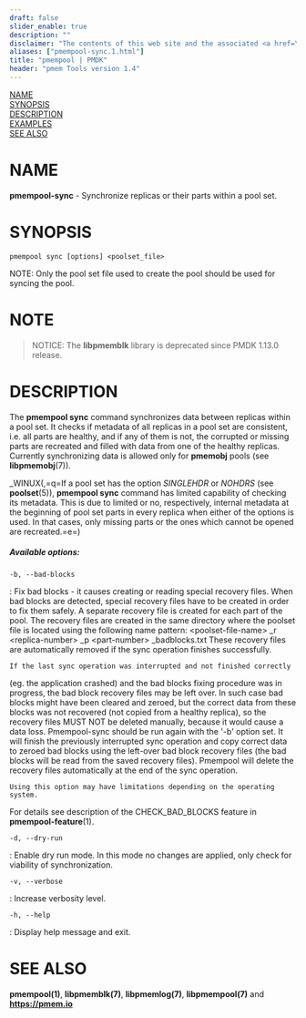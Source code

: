 ```yaml
---
draft: false
slider_enable: true
description: ""
disclaimer: "The contents of this web site and the associated <a href=\"https://github.com/pmem\">GitHub repositories</a> are BSD-licensed open source."
aliases: ["pmempool-sync.1.html"]
title: "pmempool | PMDK"
header: "pmem Tools version 1.4"
---
```


[comment]: <> (SPDX-License-Identifier: BSD-3-Clause)
[comment]: <> (Copyright 2016-2023, Intel Corporation)

[comment]: <> (pmempool-sync.1 -- man page for pmempool-sync)

[NAME](#name)<br />
[SYNOPSIS](#synopsis)<br />
[DESCRIPTION](#description)<br />
[EXAMPLES](#examples)<br />
[SEE ALSO](#see-also)<br />

# NAME #

**pmempool-sync** - Synchronize replicas or their parts within a pool set.

# SYNOPSIS #

```
pmempool sync [options] <poolset_file>
```

NOTE: Only the pool set file used to create the pool should be used
for syncing the pool.

# NOTE #

> NOTICE:
The **libpmemblk** library is deprecated since PMDK 1.13.0 release.

# DESCRIPTION #

The **pmempool sync** command synchronizes data between replicas within
a pool set. It checks if metadata of all replicas in a pool set
are consistent, i.e. all parts are healthy, and if any of them is not,
the corrupted or missing parts are recreated and filled with data from one of
the healthy replicas.
Currently synchronizing data is allowed only for **pmemobj** pools (see
**libpmemobj**(7)).

_WINUX(,=q=If a pool set has the option *SINGLEHDR* or *NOHDRS*
(see **poolset**(5)), **pmempool sync** command has limited capability
of checking its metadata. This is due to limited or no, respectively, internal
metadata at the beginning of pool set parts in every replica when either of the
options is used. In that cases, only missing parts or the ones which cannot
be opened are recreated.=e=)

##### Available options: #####

`-b, --bad-blocks`

: Fix bad blocks - it causes creating or reading special recovery files.
When bad blocks are detected, special recovery files have to be created
in order to fix them safely. A separate recovery file is created for each part
of the pool. The recovery files are created in the same directory
where the poolset file is located using the following name pattern:
\<poolset-file-name\> _r \<replica-number\> _p \<part-number\> _badblocks.txt
These recovery files are automatically removed if the sync operation finishes
successfully.

	If the last sync operation was interrupted and not finished correctly
(eg. the application crashed) and the bad blocks fixing procedure was
in progress, the bad block recovery files may be left over. In such case
bad blocks might have been cleared and zeroed, but the correct data from these
blocks was not recovered (not copied from a healthy replica), so the recovery
files MUST NOT be deleted manually, because it would cause a data loss.
Pmempool-sync should be run again with the '-b' option set. It will finish
the previously interrupted sync operation and copy correct data to zeroed
bad blocks using the left-over bad block recovery files (the bad blocks
will be read from the saved recovery files). Pmempool will delete the recovery
files automatically at the end of the sync operation.

	Using this option may have limitations depending on the operating system.
For details see description of the CHECK_BAD_BLOCKS feature
in **pmempool-feature**(1).

`-d, --dry-run`

: Enable dry run mode. In this mode no changes are applied, only check for
viability of synchronization.

`-v, --verbose`

: Increase verbosity level.

`-h, --help`

: Display help message and exit.

# SEE ALSO #

**pmempool(1)**, **libpmemblk(7)**, **libpmemlog(7)**,
**libpmempool(7)** and **<https://pmem.io>**
